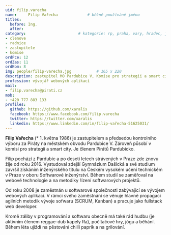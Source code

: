```yaml
---
uid: filip.varecha
name:     Filip Vařecha      		# běžně používáné jméno
titles:
  before: Ing.
  after:
category:                 		# kategorie: rp, praha, vary, hradec, jmk, senat
- clenove
- radnice
- zastupitele
- komise
ordPce: 12
ordZas: 11
ordKom: 8
img: people/filip-varecha.jpg           # 165 x 220
description: zastupitel MO Pardubice V, Komise pro strategii a smart city # kratký popis, max 160 znaků
profession: vývojář webových aplikací
mail:
- filip.varecha@pirati.cz
mob:
- +420 777 883 133
profiles:
  github: https://github.com/xaralis
  facebook: https://www.facebook.com/filip.varecha
  twitter: https://twitter.com/xaralis
  linkedin: https://www.linkedin.com/in/filip-vařecha-51625031/
---
```


**Filip Vařecha** (* 1. května 1986) je zastupitelem a předsedou kontrolního výboru za Piráty na městském obvodu Pardubice V. Zároveň působí v komisi pro strategii a smart city. Je členem Pirátů Pardubicko.

Filip pochází z Pardubic a po deseti letech strávených v Praze zde znovu žije od roku 2016. Vystudoval zdejší Gymnázium Dašická a své studium završil získáním inženýrského titulu na Českém vysokém učení technickém v Praze v oboru Softwarové inženýrství. Během studií se zaměřoval na webové technologie a na metodiky řízení softwarových projektů.

Od roku 2008 je zaměstnán u softwarové společnosti zabývající se vývojem webových aplikaci. V rámci svého zaměstnání se věnuje hlavně propagaci agilních metodik vývoje sofwaru (SCRUM, Kanban) a pracuje jako fullstack web developer.

Kromě záliby v programování a softwaru obecně má také rád hudbu (je aktivním členem reggae-dub kapely Ra), počítačové hry, jógu a běhání. Během léta ujíždí na pěstování chilli paprik a na grilování.

